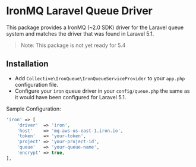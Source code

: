 # IronMQ Laravel Queue Driver

This package provides a IronMQ (~2.0 SDK) driver for the Laravel queue system and matches the driver that was found in Laravel 5.1.

> Note: This package is not yet ready for 5.4


## Installation

- Add `Collective\IronQueue\IronQueueServiceProvider` to your `app.php` configuration file.
- Configure your `iron` queue driver in your `config/queue.php` the same as it would have been configured for Laravel 5.1.

Sample Configuration:

```php
'iron' => [
    'driver'  => 'iron',
    'host'    => 'mq-aws-us-east-1.iron.io',
    'token'   => 'your-token',
    'project' => 'your-project-id',
    'queue'   => 'your-queue-name',
    'encrypt' => true,
],
```
